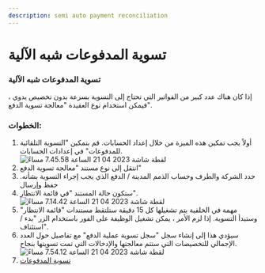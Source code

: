 ```yaml
---
description: semi auto payment reconciliation
---
```


# تسوية المدفوعات شبه الآلية

### تسوية المدفوعات شبه الآلية

إذا كان هناك عدد كبير من الفواتير التي تحتاج إلى التسوية بسرعة بدون تخصيص يدوي ، فيمكن استخدام نوع العقيدة "معالجة تسوية الدفع".

### الخطوات:

1. أولاً يجب تمكين هذه الميزة من خلال إعداد الحسابات. قم بتمكين "التسوية التلقائية للمدفوعات" في إعدادات الحسابات. ![لقطة شاشة 2023 04 21 الساعة 7.45.58 مساءً](https://docs.erpnext.com/private/files/Screenshot%D9%AA202023-04-21%D9%AA20at%D9%AA207.45.58%D9%AA20PM.png)
2. انتقل إلى نوع مستند "معالجة تسوية الدفع"
3. حدد الشركة والطرف وحساب الذمم المدينة / الدفع الذي يجب إجراء التسوية بشأنه. حفظ وإرسال
4. ستكون حالة المستند "في قائمة الانتظار". ![لقطة شاشة 2023 04 21 الساعة 7.14.42 مساءً](https://docs.erpnext.com/private/files/Screenshot%D9%AA202023-04-21%D9%AA20at%D9%AA207.14.42%D9%AA20PM.png)
5. مهمة في الخلفية يتم تشغيلها كل 15 دقيقة ستلتقط مستندات "قائمة الانتظار" وستبدأ التسوية. إذا لزم الأمر ، يمكن تشغيل الوظيفة على الفور باستخدام الزر "بدء / استئناف".
6. سيؤدي هذا إلى إنشاء سجل "سجل تسوية عملية الدفع" مع تفاصيل حول العدد الإجمالي للتخصيصات التي ستتم معالجتها والإدخالات التي تمت تسويتها بنجاح. ![لقطة شاشة 2023 04 21 الساعة 7.54.12 مساءً](https://docs.erpnext.com/private/files/Screenshot%D9%AA202023-04-21%D9%AA20at%D9%AA207.54.12%D9%AA20PM.png)
7. [تسوية المدفوعات](https://docs.erpnext.com/docs/v14/user/manual/en/accounts/payment-reconciliation)
